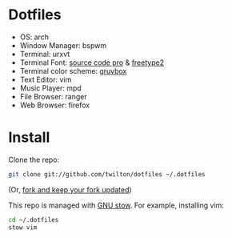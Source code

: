 # Dotfiles

* OS: arch
* Window Manager: bspwm
* Terminal: urxvt
* Terminal Font: [source code pro][source code pro] & [freetype2][font rendering]
* Terminal color scheme: [gruvbox][gruvbox]
* Text Editor: vim
* Music Player: mpd
* File Browser: ranger
* Web Browser: firefox

# Install

Clone the repo:
```bash
git clone git://github.com/twilton/dotfiles ~/.dotfiles
```
(Or, [fork and keep your fork updated][fork])

This repo is managed with [GNU stow][stow]. For example, installing vim:
```bash
cd ~/.dotfiles
stow vim
```

[fork]: http://robots.thoughtbot.com/keeping-a-github-fork-updated
[stow]: https://www.gnu.org/software/stow/
[gruvbox]: https://github.com/morhetz/gruvbox
[source code pro]: https://github.com/adobe-fonts/source-code-pro
[font rendering]: https://gist.github.com/cryzed/e002e7057435f02cc7894b9e748c5671
